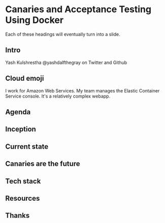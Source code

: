 # Canaries and Acceptance Testing Using Docker

Each of these headings will eventually turn into a slide.

## Intro

Yash Kulshrestha
@yashdalfthegray on Twitter and Github

## Cloud emoji

I work for Amazon Web Services. My team manages the Elastic Container Service console. It's a relatively complex webapp.

## Agenda

## Inception

## Current state

## Canaries are the future

## Tech stack

## Resources

## Thanks
